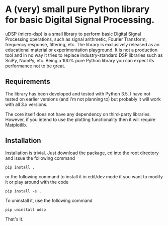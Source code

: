 # A (very) small pure Python library for basic Digital Signal Processing.

uDSP (micro-dsp) is a small library to perform basic Digital Signal Processing
operations, such as signal arithmetic, Fourier Transform, frequency response, 
filtering, etc. The library is exclusively released as an educational material 
or experimentation playground. It is not a production tool and in no way it 
tries to replace industry-standard DSP libraries such as SciPy, NumPy, etc. 
Being a 100% pure Python library you can expect its performance not to be great.

## Requirements

The library has been developed and tested with Python 3.5. I have not tested
on earlier versions (and i'm not planning to) but probably it will work with
all 3.x versions.

The core itself does not have any dependency on third-party libraries. However,
if you intend to use the plotting functionality then it will require Matplotlib.

## Installation

Installation is trivial. Just download the package, cd into the root directory
and issue the following command

    pip install .

or the following command to install it in edit/dev mode if you want to modify
it or play around with the code

    pip install -e .

To uninstall it, use the following command

    pip uninstall udsp
    
That's it.
